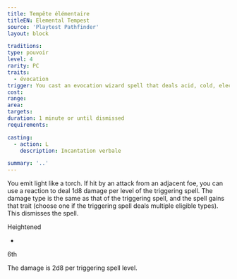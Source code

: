 ```yaml
---
title: Tempête élémentaire
titleEN: Elemental Tempest
source: 'Playtest Pathfinder'
layout: block

traditions:
type: pouvoir
level: 4
rarity: PC
traits:
  - évocation
trigger: You cast an evocation wizard spell that deals acid, cold, electricity, or fire damage.
cost: 
range: 
area: 
targets: 
duration: 1 minute or until dismissed
requirements: 

casting:
  - action: L
    description: Incantation verbale

summary: '..'
---
```

You emit light like a torch. If hit by an attack from an adjacent foe, you can use a reaction to deal 1d8 damage per level of the triggering spell. The damage type is the same as that of the triggering spell, and the spell gains that trait (choose one if the triggering spell deals multiple eligible types). This dismisses the spell.

Heightened

-

6th

The damage is 2d8 per triggering spell level.